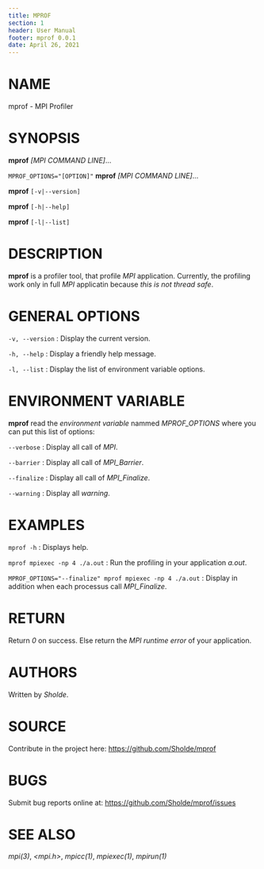 ```yaml
---
title: MPROF
section: 1
header: User Manual
footer: mprof 0.0.1
date: April 26, 2021
---
```


# NAME

mprof - MPI Profiler

# SYNOPSIS

**mprof** *[MPI COMMAND LINE]*...

`MPROF_OPTIONS="[OPTION]"` **mprof** *[MPI COMMAND LINE]*...

**mprof** `[-v|--version]`

**mprof** `[-h|--help]`

**mprof** `[-l|--list]`

# DESCRIPTION

**mprof** is a profiler tool, that profile *MPI* application. Currently, the
profiling work only in full *MPI* applicatin because *this is not thread safe*.

# GENERAL OPTIONS

`-v, --version`
: Display the current version.

`-h, --help`
: Display a friendly help message.

`-l, --list`
: Display the list of environment variable options.

# ENVIRONMENT VARIABLE

**mprof** read the *environment variable* nammed *MPROF_OPTIONS* where you can
put this list of options:

`--verbose`
: Display all call of *MPI*.

`--barrier`
: Display all call of *MPI_Barrier*.

`--finalize`
: Display all call of *MPI_Finalize*.

`--warning`
: Display all *warning*.

# EXAMPLES

`mprof -h`
: Displays help.

`mprof mpiexec -np 4 ./a.out`
: Run the profiling in your application *a.out*.

`MPROF_OPTIONS="--finalize" mprof mpiexec -np 4 ./a.out`
: Display in addition when each processus call *MPI_Finalize*.

# RETURN

Return *0* on success. Else return the *MPI runtime error* of your application.

# AUTHORS

Written by *Sholde*.

# SOURCE

Contribute in the project here: <https://github.com/Sholde/mprof>

# BUGS

Submit bug reports online at: <https://github.com/Sholde/mprof/issues>

# SEE ALSO

*mpi(3)*, *<mpi.h>*, *mpicc(1)*, *mpiexec(1)*, *mpirun(1)*

